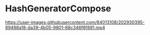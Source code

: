 # HashGeneratorCompose

https://user-images.githubusercontent.com/84013108/202930395-89498a18-da39-4b05-9801-88c346f6f891.mp4

